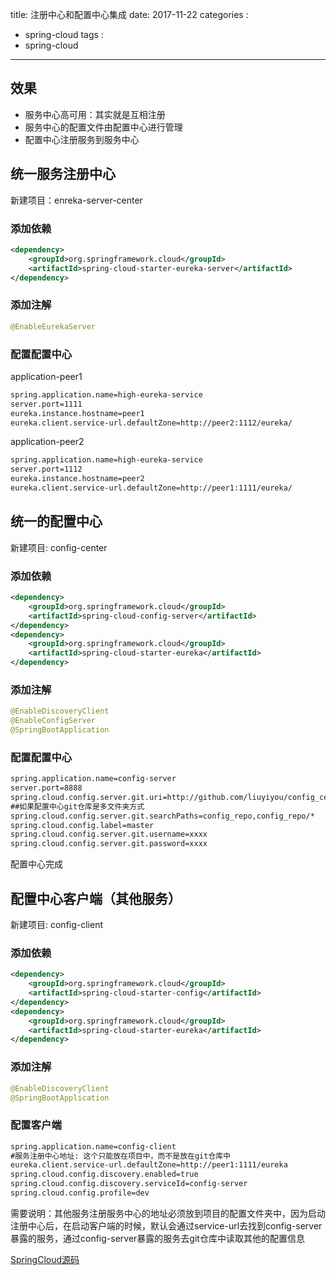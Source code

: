 title: 注册中心和配置中心集成
date: 2017-11-22
categories : 
  - spring-cloud
tags : 
  - spring-cloud
---


## 效果

- 服务中心高可用：其实就是互相注册
- 服务中心的配置文件由配置中心进行管理
- 配置中心注册服务到服务中心




## 统一服务注册中心

新建项目：enreka-server-center


### 添加依赖


```xml
<dependency>
    <groupId>org.springframework.cloud</groupId>
    <artifactId>spring-cloud-starter-eureka-server</artifactId>
</dependency>
```

### 添加注解

```java
@EnableEurekaServer
```


### 配置配置中心

application-peer1

```xml
spring.application.name=high-eureka-service
server.port=1111
eureka.instance.hostname=peer1
eureka.client.service-url.defaultZone=http://peer2:1112/eureka/
```

application-peer2

```xml
spring.application.name=high-eureka-service
server.port=1112
eureka.instance.hostname=peer2
eureka.client.service-url.defaultZone=http://peer1:1111/eureka/
```



## 统一的配置中心

新建项目: config-center

### 添加依赖


```xml
<dependency>
    <groupId>org.springframework.cloud</groupId>
    <artifactId>spring-cloud-config-server</artifactId>
</dependency>
<dependency>
    <groupId>org.springframework.cloud</groupId>
    <artifactId>spring-cloud-starter-eureka</artifactId>
</dependency>
```


### 添加注解

```java
@EnableDiscoveryClient
@EnableConfigServer
@SpringBootApplication
```


### 配置配置中心

```xml
spring.application.name=config-server
server.port=8888
spring.cloud.config.server.git.uri=http://github.com/liuyiyou/config_center_repository.git
##如果配置中心git仓库是多文件夹方式
spring.cloud.config.server.git.searchPaths=config_repo,config_repo/*
spring.cloud.config.label=master
spring.cloud.config.server.git.username=xxxx
spring.cloud.config.server.git.password=xxxx
```

配置中心完成


## 配置中心客户端（其他服务）

新建项目: config-client

### 添加依赖


```xml
<dependency>
    <groupId>org.springframework.cloud</groupId>
    <artifactId>spring-cloud-starter-config</artifactId>
</dependency>
<dependency>
    <groupId>org.springframework.cloud</groupId>
    <artifactId>spring-cloud-starter-eureka</artifactId>
</dependency>
```


### 添加注解

```java
@EnableDiscoveryClient
@SpringBootApplication
```


### 配置客户端

```xml
spring.application.name=config-client
#服务注册中心地址: 这个只能放在项目中，而不是放在git仓库中
eureka.client.service-url.defaultZone=http://peer1:1111/eureka
spring.cloud.config.discovery.enabled=true
spring.cloud.config.discovery.serviceId=config-server
spring.cloud.config.profile=dev
```


需要说明：其他服务注册服务中心的地址必须放到项目的配置文件夹中，因为启动注册中心后，在启动客户端的时候，默认会通过service-url去找到config-server暴露的服务，通过config-server暴露的服务去git仓库中读取其他的配置信息


[SpringCloud源码](https://github.com/liuyiyou/cn.liuyiyou.springcloud)


